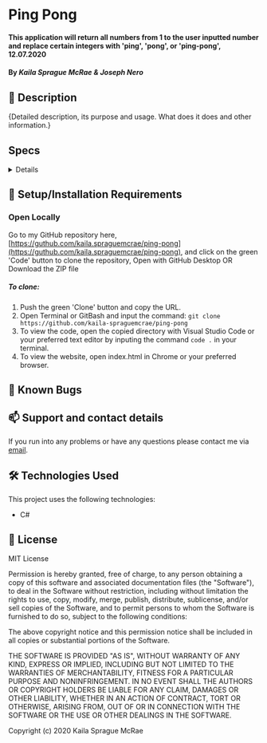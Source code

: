 # Ping Pong

#### This application will return all numbers from 1 to the user inputted number and replace certain integers with 'ping', 'pong', or 'ping-pong', 12.07.2020

#### By _**Kaila Sprague McRae & Joseph Nero**_

## 🚩 Description

{Detailed description, its purpose and usage. What does it does and other information.}

## Specs

<details>

| Test | Input | Output |
| :------------- | :------------- | :------------- |
| **returnNumber()**|||
| It will return a range of numbers starting from '1' to the user inputed number | 5 | 1, 2, 3, 4, 5 |
| It will replace all numbers divisible by 3 with "ping" | 5 | 1, 2, ping, 4, 5 |
| It will replace all numbers divisible by 5 with "pong" | 5 | 1, 2, ping, 4, pong |
| It will replace all numbers divisible by both 3 and 5 with "ping-pong" | 15 | 1, 2, ping, 4, pong, ping, 7, 8, ping, pong, 11, ping, 13, 14, ping-pong |

</details>

## 🔧 Setup/Installation Requirements

### Open Locally

Go to my GitHub repository here, [https://guthub.com/kaila.spraguemcrae/ping-pong](https://guthub.com/kaila.spraguemcrae/ping-pong), and click on the green 'Code' button to clone the repository, Open with GitHub Desktop OR Download the ZIP file

##### To clone:
1. Push the green 'Clone' button and copy the URL.
2. Open Terminal or GitBash and input the command: `git clone https://github.com/kaila-spraguemcrae/ping-pong`
3. To view the code, open the copied directory with Visual Studio Code or your preferred text editor by inputing the command `code .` in your terminal.
4. To view the website, open index.html in Chrome or your preferred browser.

## 🐛 Known Bugs

## 📫 Support and contact details

If you run into any problems or have any questions please contact me via [email](mailto:kaila.sprague@icloud.com).

## 🛠️ Technologies Used

This project uses the following technologies:

- C# 

## 📘 License

MIT License

Permission is hereby granted, free of charge, to any person obtaining a copy
of this software and associated documentation files (the "Software"), to deal
in the Software without restriction, including without limitation the rights
to use, copy, modify, merge, publish, distribute, sublicense, and/or sell
copies of the Software, and to permit persons to whom the Software is
furnished to do so, subject to the following conditions:

The above copyright notice and this permission notice shall be included in all
copies or substantial portions of the Software.

THE SOFTWARE IS PROVIDED "AS IS", WITHOUT WARRANTY OF ANY KIND, EXPRESS OR
IMPLIED, INCLUDING BUT NOT LIMITED TO THE WARRANTIES OF MERCHANTABILITY,
FITNESS FOR A PARTICULAR PURPOSE AND NONINFRINGEMENT. IN NO EVENT SHALL THE
AUTHORS OR COPYRIGHT HOLDERS BE LIABLE FOR ANY CLAIM, DAMAGES OR OTHER
LIABILITY, WHETHER IN AN ACTION OF CONTRACT, TORT OR OTHERWISE, ARISING FROM,
OUT OF OR IN CONNECTION WITH THE SOFTWARE OR THE USE OR OTHER DEALINGS IN THE
SOFTWARE.

Copyright (c) 2020 Kaila Sprague McRae